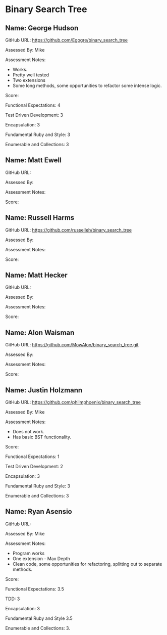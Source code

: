 # Binary Search Tree 

## Name: George Hudson

GitHub URL: https://github.com/Egogre/binary_search_tree

Assessed By: Mike

Assessment Notes:

* Works. 
* Pretty well tested
* Two extensions
* Some long methods, some opportunities to refactor some intense logic.

Score:

Functional Expectations: 4

Test Driven Development: 3

Encapsulation: 3

Fundamental Ruby and Style: 3

Enumerable and Collections: 3


## Name: Matt Ewell

GitHub URL:

Assessed By:

Assessment Notes:

Score:



## Name: Russell Harms

GitHub URL: https://github.com/russelleh/binary_search_tree

Assessed By:

Assessment Notes:

Score:



## Name: Matt Hecker

GitHub URL:

Assessed By:

Assessment Notes:

Score:



## Name: Alon Waisman

GitHub URL: https://github.com/MowAlon/binary_search_tree.git

Assessed By:

Assessment Notes:

Score:


## Name: Justin Holzmann

GitHub URL: https://github.com/philmphoenix/binary_search_tree

Assessed By: Mike

Assessment Notes:

* Does not work.
* Has basic BST functionality.


Score:

Functional Expectations: 1

Test Driven Development: 2

Encapsulation: 3

Fundamental Ruby and Style: 3

Enumerable and Collections: 3


## Name: Ryan Asensio

GitHub URL:

Assessed By: Mike

Assessment Notes:

* Program works
* One extension - Max Depth
* Clean code, some opportunities for refactoring, splitting out to separate methods.

Score:

Functional Expectations: 3.5

TDD: 3 

Encapsulation: 3 

Fundamental Ruby and Style 3.5

Enumerable and Collections: 3.
